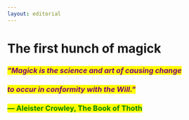 ```yaml
---
layout: editorial
---
```


# The first hunch of magick



### _<mark style="color:purple;">"Magick is the science and art of causing change</mark>_&#x20;

### _<mark style="color:purple;">to occur in conformity with the Will."</mark>_



### <mark style="color:green;">― Aleister Crowley, The Book of Thoth</mark>

